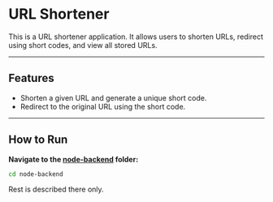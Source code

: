 # URL Shortener

This is a URL shortener application. It allows users to shorten URLs, redirect using short codes, and view all stored URLs.

---

## Features

- Shorten a given URL and generate a unique short code.
- Redirect to the original URL using the short code.

---

## How to Run

**Navigate to the [node-backend](https://github.com/shobhan-sundar-goutam/url-shortener/tree/master/node-backend) folder:**

```bash
cd node-backend
```

Rest is described there only.
